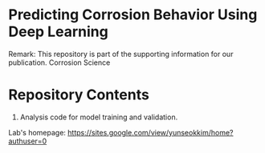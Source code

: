 # Predicting Corrosion Behavior Using Deep Learning
Remark: This repository is part of the supporting information for our publication.
Corrosion Science

# Repository Contents
1. Analysis code for model training and validation.

Lab's homepage: https://sites.google.com/view/yunseokkim/home?authuser=0
